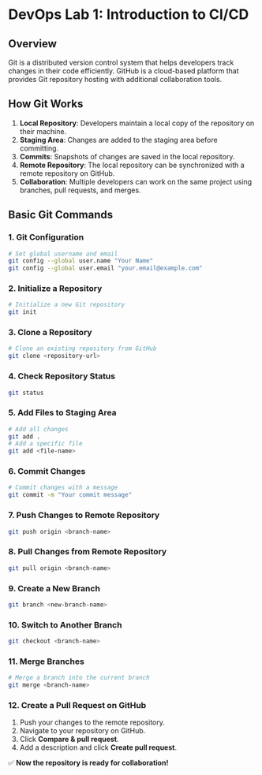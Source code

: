 # DevOps Lab 1: Introduction to CI/CD

## Overview
Git is a distributed version control system that helps developers track changes in their code efficiently. GitHub is a cloud-based platform that provides Git repository hosting with additional collaboration tools.

## How Git Works
1. **Local Repository**: Developers maintain a local copy of the repository on their machine.
2. **Staging Area**: Changes are added to the staging area before committing.
3. **Commits**: Snapshots of changes are saved in the local repository.
4. **Remote Repository**: The local repository can be synchronized with a remote repository on GitHub.
5. **Collaboration**: Multiple developers can work on the same project using branches, pull requests, and merges.

## Basic Git Commands

### 1. Git Configuration
```sh
# Set global username and email
git config --global user.name "Your Name"
git config --global user.email "your.email@example.com"
```

### 2. Initialize a Repository
```sh
# Initialize a new Git repository
git init
```

### 3. Clone a Repository
```sh
# Clone an existing repository from GitHub
git clone <repository-url>
```

### 4. Check Repository Status
```sh
git status
```

### 5. Add Files to Staging Area
```sh
# Add all changes
git add .
# Add a specific file
git add <file-name>
```

### 6. Commit Changes
```sh
# Commit changes with a message
git commit -m "Your commit message"
```

### 7. Push Changes to Remote Repository
```sh
git push origin <branch-name>
```

### 8. Pull Changes from Remote Repository
```sh
git pull origin <branch-name>
```

### 9. Create a New Branch
```sh
git branch <new-branch-name>
```

### 10. Switch to Another Branch
```sh
git checkout <branch-name>
```

### 11. Merge Branches
```sh
# Merge a branch into the current branch
git merge <branch-name>
```

### 12. Create a Pull Request on GitHub
1. Push your changes to the remote repository.
2. Navigate to your repository on GitHub.
3. Click **Compare & pull request**.
4. Add a description and click **Create pull request**.

✅ **Now the repository is ready for collaboration!**

